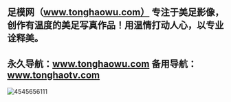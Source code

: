 足模网（www.tonghaowu.com） 专注于美足影像，
创作有温度的美足写真作品！用温情打动人心，以专业诠释美。
----------------------------
永久导航：www.tonghaowu.com 
备用导航：www.tonghaotv.com
-------------------------------
![4545656111](https://github.com/siwameijiao1/siwameijiao1/assets/173350735/edf8ec45-c0c3-45e2-9a21-b191ec1565ab)
